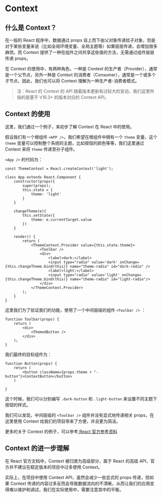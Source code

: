 # Context

## 什么是 Context？

在一般的 React 程序中，数据通过 props 自上而下由父对象传递给子对象，但是对于某些变量来说（比如全局环境变量、全局主题等）如果层层传递，会增加很多麻烦。而 Context 提供了一种在组件之间共享这些值的方法，无需通过组件层层传递 props。

在 Context 的使用中，有两种角色，一种是 Context 的生产者（Provider），通常是一个父节点，另外一种是 Context 的消费者（Consumer），通常是一个或多个子节点，因此，我们也可以将 Context 理解为一种生产者-消费者模式。

> 注：React 的 Context 的 API 随着版本更新有过较大的变动，我们这里所指的是基于 V16.3+ 的版本对应的 Context API。

## Context 的使用

这里，我们通过一个例子，来初步了解 Context 在 React 中的使用。

假设我们有一个根组件 `<APP />`，我们希望在根组件中拥有一个 `theme` 变量，这个 `theme` 变量可以控制整个系统的主题，比如按钮的颜色等等，我们这里通过 Context 来将 `theme` 传递至孙子组件。

`<App />` 的代码为：

```
const ThemeContext = React.createContext('light');

class App extends React.Component {
    constructor(props){
        super(props);
        this.state = {
            theme: 'light'
        }
    }

    changeTheme(e){
        this.setState({
            theme: e.currentTarget.value
        })
    }

    render() {
        return (
            <ThemeContext.Provider value={this.state.theme}>
                <Toolbar />
                <div>
                    <label>dark:</label>
                    <input type="radio" value='dark' onChange={this.changeTheme.bind(this)} name="theme-radio" id="dark-radio" />
                    <label>light:</label>
                    <input type="radio" value='light' onChange={this.changeTheme.bind(this)} name="theme-radio" id="light-radio"/>
                </div>
            </ThemeContext.Provider>
        );
    }
}
```

这里我们为了验证我们的功能，使用了一个中间层级的组件 `<Toolbar />` ：

```
function Toolbar(props) {
    return (
        <div>
            <ThemedButton />
        </div>
    );
}
```

我们最终的目标组件为：

```
function Button(props) {
    return (
        <button className={props.theme + "-button"}>ContextButton</button>
    )

}
```

这个时候，我们可以分别编写 `.dark-button` 和 `.light-button` 来设置不同主题下按钮的样式。

我们可以发现，中间层级的 `<Toolbar />` 组件并没有显式地传递相关 props，在这里使用 Context 给我们的项目带来了方便，并且更为简洁。

更多的关于 Context 的例子，可以参考[ React 官方参考资料](https://reactjs.org/docs/context.html#dynamic-context)

## Context 的进一步理解

在 React 官方文档中，Context 被归类为高级部分，属于 React 的高级 API，官方并不建议在稳定版本的项目中过多使用 Context。

实际上，在项目中使用 Context API，虽然会减少一些显式的 props 传递，但如果 Context 传递的内容过多反而会导致数据流向的不清晰，从而让我们的应用变得难以维护和调试，我们在实际使用中，需要注意其中的平衡。